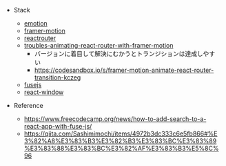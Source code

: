 - Stack

  - [emotion](https://emotion.sh/docs/introduction)
  - [framer-motion](https://www.framer.com/docs/)
  - [reactrouter](https://reactrouter.com/docs/en/v6)
  - [troubles-animating-react-router-with-framer-motion](https://stackoverflow.com/questions/67187146/troubles-animating-react-router-with-framer-motion)
    - バージョンに着目して解決にむかうとトランジションは達成しやすい
    - https://codesandbox.io/s/framer-motion-animate-react-router-transition-kczeg
  - [fusejs](https://fusejs.io/)
  - [react-window](https://github.com/bvaughn/react-window)

- Reference
  - https://www.freecodecamp.org/news/how-to-add-search-to-a-react-app-with-fuse-js/
  - https://qiita.com/Sashimimochi/items/4972b3dc333c6e5fb866#%E3%82%A8%E3%83%B3%E3%82%B3%E3%83%BC%E3%83%89%E3%83%88%E3%83%BC%E3%82%AF%E3%83%B3%E5%8C%96

